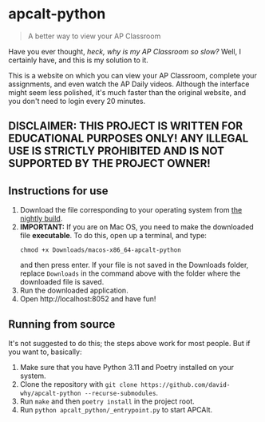 # apcalt-python

> A better way to view your AP Classroom

Have you ever thought, *heck, why is my AP Classroom so slow?* Well, I certainly have, and this is my solution to it.

This is a website on which you can view your AP Classroom, complete your assignments, and even watch the AP Daily videos. Although the interface might seem less polished, it's much faster than the original website, and you don't need to login every 20 minutes.

## DISCLAIMER: THIS PROJECT IS WRITTEN FOR EDUCATIONAL PURPOSES ONLY! ANY ILLEGAL USE IS STRICTLY PROHIBITED AND IS NOT SUPPORTED BY THE PROJECT OWNER!

## Instructions for use

1. Download the file corresponding to your operating system from [the nightly build](https://github.com/david-why/apcalt-python/releases/tag/nightly).
2. **IMPORTANT:** If you are on Mac OS, you need to make the downloaded file **executable**. To do this, open up a terminal, and type:
   ```
   chmod +x Downloads/macos-x86_64-apcalt-python
   ```
   and then press enter. If your file is not saved in the Downloads folder, replace `Downloads` in the command above with the folder where the downloaded file is saved.
3. Run the downloaded application.
4. Open http://localhost:8052 and have fun!

## Running from source

It's not suggested to do this; the steps above work for most people. But if you want to, basically:
1. Make sure that you have Python 3.11 and Poetry installed on your system.
2. Clone the repository with `git clone https://github.com/david-why/apcalt-python --recurse-submodules`.
3. Run `make` and then `poetry install` in the project root.
4. Run `python apcalt_python/_entrypoint.py` to start APCAlt.
